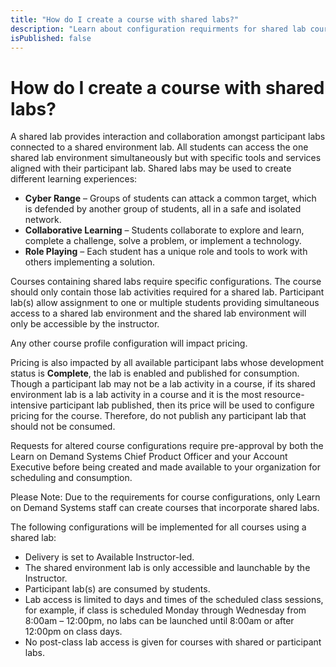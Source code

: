 ```yaml
---
title: "How do I create a course with shared labs?"
description: "Learn about configuration requirments for shared lab courses and how to have them set up for you."
isPublished: false
---
```


# How do I create a course with shared labs?

A shared lab provides interaction and collaboration amongst participant labs connected to a shared environment lab. All students can access the one shared lab environment simultaneously but with specific tools and services aligned with their participant lab. Shared labs may be used to create different learning experiences:
* **Cyber Range** – Groups of students can attack a common target, which is defended by another group of students, all in a safe and isolated network.
*	**Collaborative Learning** – Students collaborate to explore and learn, complete a challenge, solve a problem, or implement a technology.
*	**Role Playing** – Each student has a unique role and tools to work with others implementing a solution. 

Courses containing shared labs require specific configurations. The course should only contain those lab activities required for a shared lab. Participant lab(s) allow assignment to one or multiple students providing simultaneous access to a shared lab environment and the shared lab environment will only be accessible by the instructor. 

Any other course profile configuration will impact pricing.

Pricing is also impacted by all available participant labs whose development status is **Complete**, the lab is enabled and published for consumption. Though a participant lab may not be a lab activity in a course, if its shared environment lab is a lab activity in a course and it is the most resource-intensive participant lab published, then its price will be used to configure pricing for the course. Therefore, do not publish any participant lab that should not be consumed. 

Requests for altered course configurations require pre-approval by both the Learn on Demand Systems Chief Product Officer and your Account Executive before being created and made available to your organization for scheduling and consumption.

Please Note: Due to the requirements for course configurations, only Learn on Demand Systems staff can create courses that incorporate shared labs. 

The following configurations will be implemented for all courses using a shared lab:

* Delivery is set to Available Instructor-led.
* The shared environment lab is only accessible and launchable by the Instructor.
* Participant lab(s) are consumed by students.
* Lab access is limited to days and times of the scheduled class sessions, for example, if class is scheduled Monday through Wednesday from 8:00am – 12:00pm, no labs can be launched until 8:00am or after 12:00pm on class days.
* No post-class lab access is given for courses with shared or participant labs.
